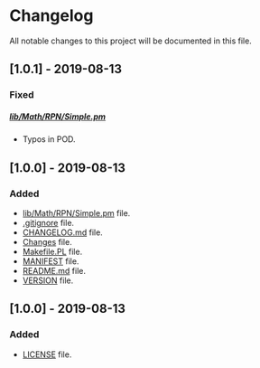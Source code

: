 # Changelog

All notable changes to this project will be documented in this file.

## [1.0.1] - 2019-08-13

### Fixed

##### [lib/Math/RPN/Simple.pm](lib/Math/RPN/Simple.pm)

- Typos in POD.

## [1.0.0] - 2019-08-13

### Added

- [lib/Math/RPN/Simple.pm](lib/Math/RPN/Simple.pm) file.
- [.gitignore](.gitignore) file.
- [CHANGELOG.md](CHANGELOG.md) file.
- [Changes](Changes) file.
- [Makefile.PL](Makefile.PL) file.
- [MANIFEST](MANIFEST) file.
- [README.md](README.md) file.
- [VERSION](VERSION) file.

## [1.0.0] - 2019-08-13

### Added

- [LICENSE](LICENSE) file.

